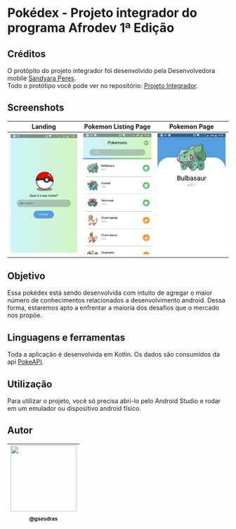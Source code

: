 # Pokédex - Projeto integrador do programa Afrodev 1ª Edição

## Créditos
O protópito do projeto integrador foi desenvolvido pela Desenvolvedora mobile [Sandyara Peres].<br/>
Todo o protótipo você pode ver no repositório: [Projeto Integrador].

## Screenshots

Landing                                  |  Pokemon Listing Page                         |  Pokemon Page
:---------------------------------------:|:---------------------------------------------:|:---------------------------------------------:
<img src="screenshots/landing.png" width="200px"/>  |  <img src="screenshots/pokemon_list.png" width="200px"/> |  <img src="screenshots/pokemon_activity.png" width="200px"/>


## Objetivo
Essa pokédex está sendo desenvolvida com intuito de agregar o maior número de conhecimentos relacionados a desenvolvimento android. 
Dessa forma, estaremos apto a enfrentar a maioria dos desafios que o mercado nos propõe.

## Linguagens e ferramentas
Toda a aplicação é desenvolvida em Kotlin. Os dados são consumídos da api [PokeAPI].

## Utilização
Para utilizar o projeto, você só precisa abri-lo pelo Android Studio e rodar em um emulador ou dispositivo android físico.

## Autor

| [<img width="150px" height="150px" src="https://avatars0.githubusercontent.com/u/43199901?s=460&v=4"><br><sub>@gsesdras</sub>](https://github.com/gsesdras) |
|:---:|






[Sandyara Peres]: https://www.linkedin.com/in/sandyaraperes/
[Projeto Integrador]: https://github.com/SandyaraPeres/afrodev-android/
[PokeAPI]: https://pokeapi.co/
